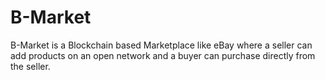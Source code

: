 # B-Market # 

B-Market is a Blockchain based Marketplace like eBay where a seller can add products on an open network and a buyer can purchase directly from the seller.
